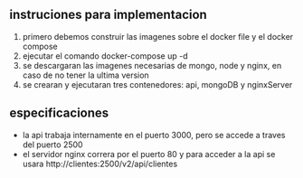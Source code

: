
## instruciones para implementacion

1. primero debemos construir las imagenes sobre el docker file y el docker compose
2. ejecutar el comando docker-compose up -d
3. se descargaran las imagenes necesarias de mongo, node y nginx, en caso de no tener la ultima version
4. se crearan y ejecutaran tres contenedores: api, mongoDB y nginxServer



## especificaciones

* la api trabaja internamente en el puerto 3000, pero se accede a traves del puerto 2500
* el servidor nginx correra por el puerto 80 y para acceder a la api se usara http://clientes:2500/v2/api/clientes